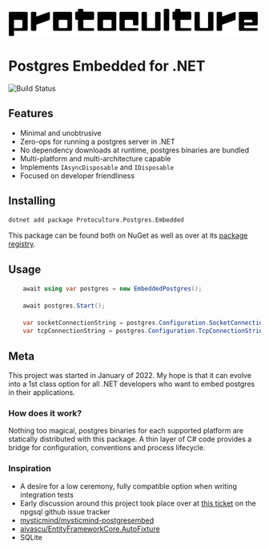 ![protoculture](protoculture.png)
# Postgres Embedded for .NET

![Build Status](https://github.com/atrauzzi/protoculture-dotnet-postgres/actions/workflows/cicd.yml/badge.svg)

## Features

  - Minimal and unobtrusive
  - Zero-ops for running a postgres server in .NET 
  - No dependency downloads at runtime, postgres binaries are bundled
  - Multi-platform and multi-architecture capable
  - Implements `IAsyncDisposable` and `IDisposable`
  - Focused on developer friendliness

## Installing

```bash
dotnet add package Protoculture.Postgres.Embedded
```

This package can be found both on NuGet as well as over at its [package registry](https://github.com/atrauzzi/protoculture-dotnet-postgres/packages).

## Usage

```c#
    await using var postgres = new EmbeddedPostgres();
    
    await postgres.Start();
    
    var socketConnectionString = postgres.Configuration.SocketConnectionString;
    var tcpConnectionString = postgres.Configuration.TcpConnectionString;
```

## Meta

This project was started in January of 2022. My hope is that it can evolve into a 1st class option for all .NET developers who want to embed postgres in their applications.

### How does it work?

Nothing too magical, postgres binaries for each supported platform are statically distributed with this package. A thin layer of C# code provides a bridge for configuration, conventions and process lifecycle.

### Inspiration

 - A desire for a low ceremony, fully compatible option when writing integration tests
 - Early discussion around this project took place over at [this ticket](https://github.com/npgsql/npgsql/issues/4266) on the npgsql github issue tracker
 - [mysticmind/mysticmind-postgresembed](https://github.com/mysticmind/mysticmind-postgresembed/issues/10)
 - [aivascu/EntityFrameworkCore.AutoFixture](https://github.com/aivascu/EntityFrameworkCore.AutoFixture/issues/101)
 - SQLite

